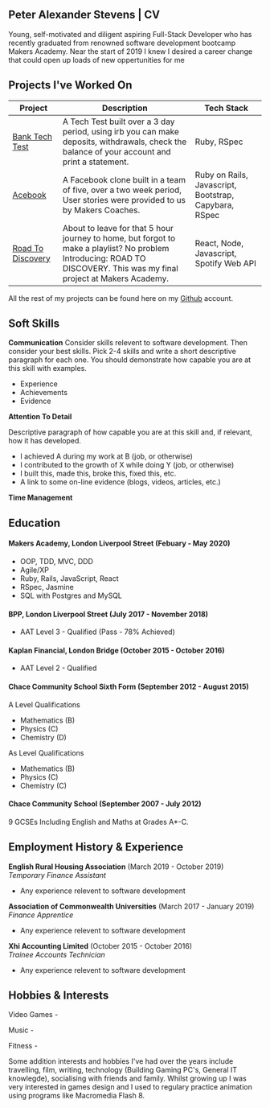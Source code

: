 ## Peter Alexander Stevens | CV

Young, self-motivated and diligent aspiring Full-Stack Developer who has recently graduated from renowned software development bootcamp Makers Academy. Near the start of 2019 I knew I desired a career change that could open up loads of new oppertunities for me 

<!-- A sentence about who and what you are. Then a sentence about what you've achieved. And then a sentence about what exictes you about tech. -->

## Projects I've Worked On 

| Project       | Description                        | Tech Stack    |
| ------------- | -----------------------------------| ------------- |
| [Bank Tech Test](https://github.com/Thatguy560/Banktechtest)  | A Tech Test built over a 3 day period, using irb you can make deposits, withdrawals, check the balance of your account and print a statement.                     | Ruby, RSpec |
| [Acebook](https://github.com/Thatguy560/acebook-5Makerteers)  | A Facebook clone built in a team of five, over a two week period, User stories were provided to us by Makers Coaches.                     | Ruby on Rails, Javascript, Bootstrap, Capybara, RSpec |
| [Road To Discovery](https://github.com/Team-react/Playlist_App)  | About to leave for that 5 hour journey to home, but forgot to make a playlist? No problem Introducing: ROAD TO DISCOVERY. This was my final project at Makers Academy.                     | React, Node, Javascript, Spotify Web API |

All the rest of my projects can be found here on my [Github](https://github.com/Thatguy560?tab=repositories) account.

## Soft Skills

**Communication** Consider skills relevent to software development. Then consider your best skills. Pick 2-4 skills and write a short descriptive paragraph for each one. You should demonstrate how capable you are at this skill with examples.

- Experience
- Achievements
- Evidence

**Attention To Detail**

Descriptive paragraph of how capable you are at this skill and, if relevant, how it has developed.

- I achieved A during my work at B (job, or otherwise)
- I contributed to the growth of X while doing Y (job, or otherwise)
- I built this, made this, broke this, fixed this, etc.
- A link to some on-line evidence (blogs, videos, articles, etc.)

**Time Management**

## Education

#### Makers Academy, London Liverpool Street (Febuary - May 2020)

- OOP, TDD, MVC, DDD
- Agile/XP
- Ruby, Rails, JavaScript, React 
- RSpec, Jasmine
- SQL with Postgres and MySQL

#### BPP, London Liverpool Street (July 2017 - November 2018)

- AAT Level 3 - Qualified (Pass - 78% Achieved)

#### Kaplan Financial, London Bridge (October 2015 - October 2016)

- AAT Level 2 - Qualified

#### Chace Community School Sixth Form (September 2012 - August 2015)

A Level Qualifications

- Mathematics (B)
- Physics (C)
- Chemistry (D)

As Level Qualifications

- Mathematics (B)
- Physics (C)
- Chemistry (C)

#### Chace Community School (September 2007 - July 2012)

9 GCSEs Including English and Maths at Grades A*-C.

## Employment History & Experience

**English Rural Housing Association** (March 2019 - October 2019)    
*Temporary Finance Assistant*

- Any experience relevent to software development

**Association of Commonwealth Universities** (March 2017 - January 2019)   
*Finance Apprentice*

- Any experience relevent to software development

**Xhi Accounting Limited** (October 2015 - October 2016)   
*Trainee Accounts Technician*

- Any experience relevent to software development

## Hobbies & Interests

Video Games - 

Music - 

Fitness - 

Some addition interests and hobbies I've had over the years include travelling, film, writing, technology (Building Gaming PC's, General IT knowlegde), socialising with friends and family. Whilst growing up I was very interested in games design and I used to regulary practice animation using programs like Macromedia Flash 8. 


